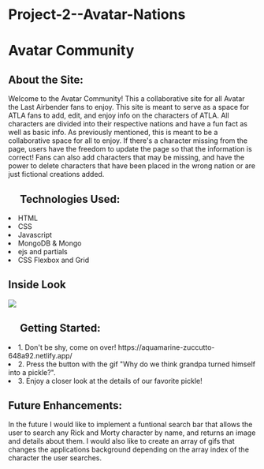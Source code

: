 # Project-2--Avatar-Nations
<h1>Avatar Community</h1>

<h2>About the Site:</h2>Welcome to the Avatar Community! This a collaborative site for all Avatar the Last Airbender fans to enjoy. This site is meant to serve as a space for ATLA fans to add, edit, and enjoy info on the characters of ATLA. All characters are divided into their respective nations and have a fun fact as well as basic info. As previously mentioned, this is meant to be a collaborative space for all to enjoy. If there's a character missing from the page, users have the freedom to update the page so that the information is correct! Fans can also add characters that may be missing, and have the power to delete characters that have been placed in the wrong nation or are just fictional creations added. 

<ul><h2>Technologies Used: </h2></ul> 
 <li> HTML</li>
  <li>CSS</li>
  <li>Javascript</li>
  <li>MongoDB & Mongo</li>
  <li>ejs and partials</li> 
  <li>CSS Flexbox and Grid</li>

<h2>Inside Look</h2>
<img src="https://i.imgur.com/1FyICme.png?2">

<ol><h2>Getting Started:</h2></ol>
 <li>1. Don't be shy, come on over! https://aquamarine-zuccutto-648a92.netlify.app/</li>
 <li>2. Press the button with the gif "Why do we think grandpa turned himself into a pickle?".</li>
 <li>3. Enjoy a closer look at the details of our favorite pickle!</li>

<h2>Future Enhancements:</h2>
In the future I would like to implement a funtional search bar that allows the user to search any Rick and Morty character by name, and returns an image and details about them. I would also like to create an array of gifs that changes the applications background depending on the array index of the character the user searches.
